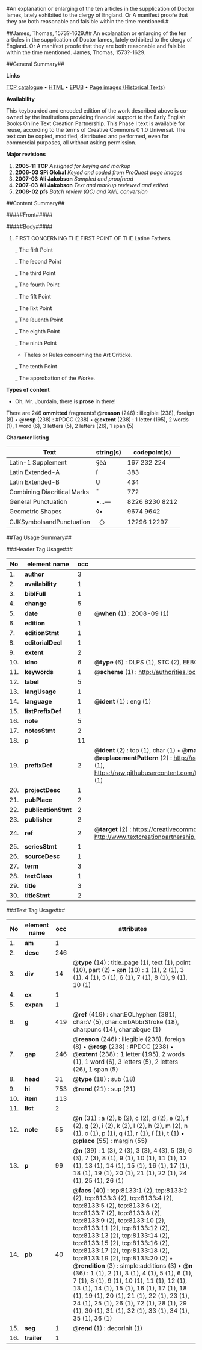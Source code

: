 #An explanation or enlarging of the ten articles in the supplication of Doctor Iames, lately exhibited to the clergy of England. Or A manifest proofe that they are both reasonable and faisible within the time mentioned.#

##James, Thomas, 1573?-1629.##
An explanation or enlarging of the ten articles in the supplication of Doctor Iames, lately exhibited to the clergy of England. Or A manifest proofe that they are both reasonable and faisible within the time mentioned.
James, Thomas, 1573?-1629.

##General Summary##

**Links**

[TCP catalogue](http://www.ota.ox.ac.uk/tcp/)  • 
[HTML](http://tei.it.ox.ac.uk/tcp/Texts-HTML/free/A04/A04339.html)  • 
[EPUB](http://tei.it.ox.ac.uk/tcp/Texts-EPUB/free/A04/A04339.epub) • 
[Page images (Historical Texts)](https://data.historicaltexts.jisc.ac.uk/view?pubId=eebo-99843402e&pageId=eebo-99843402e-8133-1)

**Availability**

This keyboarded and encoded edition of the
	       work described above is co-owned by the institutions
	       providing financial support to the Early English Books
	       Online Text Creation Partnership. This Phase I text is
	       available for reuse, according to the terms of Creative
	       Commons 0 1.0 Universal. The text can be copied,
	       modified, distributed and performed, even for
	       commercial purposes, all without asking permission.

**Major revisions**

1. __2005-11__ __TCP__ *Assigned for keying and markup*
1. __2006-03__ __SPi Global__ *Keyed and coded from ProQuest page images*
1. __2007-03__ __Ali Jakobson__ *Sampled and proofread*
1. __2007-03__ __Ali Jakobson__ *Text and markup reviewed and edited*
1. __2008-02__ __pfs__ *Batch review (QC) and XML conversion*

##Content Summary##

#####Front#####

#####Body#####

1. FIRST CONCERNING THE FIRST POINT OF THE Latine Fathers.

    _ The firſt Point

    _ The ſecond Point

    _ The third Point

    _ The fourth Point

    _ The fift Point

    _ The ſixt Point

    _ The ſeuenth Point

    _ The eighth Point

    _ The ninth Point

      * Theſes or Rules concerning the Art Criticke.

    _ The tenth Point

    _ The approbation of the Worke.

**Types of content**

  * Oh, Mr. Jourdain, there is **prose** in there!

There are 246 **ommitted** fragments! 
 @__reason__ (246) : illegible (238), foreign (8)  •  @__resp__ (238) : #PDCC (238)  •  @__extent__ (238) : 1 letter (195), 2 words (1), 1 word (6), 3 letters (5), 2 letters (26), 1 span (5)

**Character listing**


|Text|string(s)|codepoint(s)|
|---|---|---|
|Latin-1 Supplement|§èà|167 232 224|
|Latin Extended-A|ſ|383|
|Latin Extended-B|Ʋ|434|
|Combining             Diacritical Marks|̄|772|
|General Punctuation|•…—|8226 8230 8212|
|Geometric Shapes|◊▪|9674 9642|
|CJKSymbolsandPunctuation|〈〉|12296 12297|

##Tag Usage Summary##

###Header Tag Usage###

|No|element name|occ|attributes|
|---|---|---|---|
|1.|__author__|3||
|2.|__availability__|1||
|3.|__biblFull__|1||
|4.|__change__|5||
|5.|__date__|8| @__when__ (1) : 2008-09 (1)|
|6.|__edition__|1||
|7.|__editionStmt__|1||
|8.|__editorialDecl__|1||
|9.|__extent__|2||
|10.|__idno__|6| @__type__ (6) : DLPS (1), STC (2), EEBO-CITATION (1), PROQUEST (1), VID (1)|
|11.|__keywords__|1| @__scheme__ (1) : http://authorities.loc.gov/ (1)|
|12.|__label__|5||
|13.|__langUsage__|1||
|14.|__language__|1| @__ident__ (1) : eng (1)|
|15.|__listPrefixDef__|1||
|16.|__note__|5||
|17.|__notesStmt__|2||
|18.|__p__|11||
|19.|__prefixDef__|2| @__ident__ (2) : tcp (1), char (1)  •  @__matchPattern__ (2) : ([0-9\-]+):([0-9IVX]+) (1), (.+) (1)  •  @__replacementPattern__ (2) : http://eebo.chadwyck.com/downloadtiff?vid=$1&page=$2 (1), https://raw.githubusercontent.com/textcreationpartnership/Texts/master/tcpchars.xml#$1 (1)|
|20.|__projectDesc__|1||
|21.|__pubPlace__|2||
|22.|__publicationStmt__|2||
|23.|__publisher__|2||
|24.|__ref__|2| @__target__ (2) : https://creativecommons.org/publicdomain/zero/1.0/ (1), http://www.textcreationpartnership.org/docs/. (1)|
|25.|__seriesStmt__|1||
|26.|__sourceDesc__|1||
|27.|__term__|3||
|28.|__textClass__|1||
|29.|__title__|3||
|30.|__titleStmt__|2||


###Text Tag Usage###

|No|element name|occ|attributes|
|---|---|---|---|
|1.|__am__|1||
|2.|__desc__|246||
|3.|__div__|14| @__type__ (14) : title_page (1), text (1), point (10), part (2)  •  @__n__ (10) : 1 (1), 2 (1), 3 (1), 4 (1), 5 (1), 6 (1), 7 (1), 8 (1), 9 (1), 10 (1)|
|4.|__ex__|1||
|5.|__expan__|1||
|6.|__g__|419| @__ref__ (419) : char:EOLhyphen (381), char:V (5), char:cmbAbbrStroke (18), char:punc (14), char:abque (1)|
|7.|__gap__|246| @__reason__ (246) : illegible (238), foreign (8)  •  @__resp__ (238) : #PDCC (238)  •  @__extent__ (238) : 1 letter (195), 2 words (1), 1 word (6), 3 letters (5), 2 letters (26), 1 span (5)|
|8.|__head__|31| @__type__ (18) : sub (18)|
|9.|__hi__|753| @__rend__ (21) : sup (21)|
|10.|__item__|113||
|11.|__list__|2||
|12.|__note__|55| @__n__ (31) : a (2), b (2), c (2), d (2), e (2), f (2), g (2), i (2), k (2), l (2), h (2), m (2), n (1), o (1), p (1), q (1), r (1), ſ (1), t (1)  •  @__place__ (55) : margin (55)|
|13.|__p__|99| @__n__ (39) : 1 (3), 2 (3), 3 (3), 4 (3), 5 (3), 6 (3), 7 (3), 8 (1), 9 (1), 10 (1), 11 (1), 12 (1), 13 (1), 14 (1), 15 (1), 16 (1), 17 (1), 18 (1), 19 (1), 20 (1), 21 (1), 22 (1), 24 (1), 25 (1), 26 (1)|
|14.|__pb__|40| @__facs__ (40) : tcp:8133:1 (2), tcp:8133:2 (2), tcp:8133:3 (2), tcp:8133:4 (2), tcp:8133:5 (2), tcp:8133:6 (2), tcp:8133:7 (2), tcp:8133:8 (2), tcp:8133:9 (2), tcp:8133:10 (2), tcp:8133:11 (2), tcp:8133:12 (2), tcp:8133:13 (2), tcp:8133:14 (2), tcp:8133:15 (2), tcp:8133:16 (2), tcp:8133:17 (2), tcp:8133:18 (2), tcp:8133:19 (2), tcp:8133:20 (2)  •  @__rendition__ (3) : simple:additions (3)  •  @__n__ (36) : 1 (1), 2 (1), 3 (1), 4 (1), 5 (1), 6 (1), 7 (1), 8 (1), 9 (1), 10 (1), 11 (1), 12 (1), 13 (1), 14 (1), 15 (1), 16 (1), 17 (1), 18 (1), 19 (1), 20 (1), 21 (1), 22 (1), 23 (1), 24 (1), 25 (1), 26 (1), 72 (1), 28 (1), 29 (1), 30 (1), 31 (1), 32 (1), 33 (1), 34 (1), 35 (1), 36 (1)|
|15.|__seg__|1| @__rend__ (1) : decorInit (1)|
|16.|__trailer__|1||
